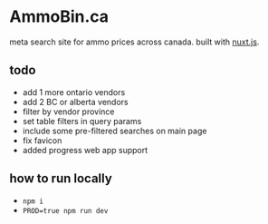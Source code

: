 # AmmoBin.ca

meta search site for ammo prices across canada. built with [nuxt.js](https://nuxtjs.org).

## todo
- add 1 more ontario vendors
- add 2 BC or alberta vendors
- filter by vendor  province
- set table filters in query params
- include some pre-filtered searches on main page
- fix favicon
- added progress web app support

## how to run locally
- ```npm i```
- ```PROD=true npm run dev```